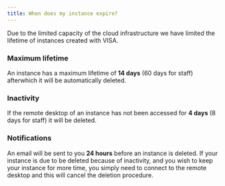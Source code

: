 ```yaml
---
title: When does my instance expire?
---
```


Due to the limited capacity of the cloud infrastructure we have limited the lifetime of instances created with VISA.

### Maximum lifetime

An instance has a maximum lifetime of **14 days** (60 days for staff) afterwhich it will be automatically deleted.

### Inactivity

If the remote desktop of an instance has not been accessed for **4 days** (8 days for staff) it will be deleted.

### Notifications

An email will be sent to you **24 hours** before an instance is deleted. If your instance is due to be deleted because of inactivity, and you wish to keep your instance for more time, you simply need to connect to the remote desktop and this will cancel the deletion procedure. 

